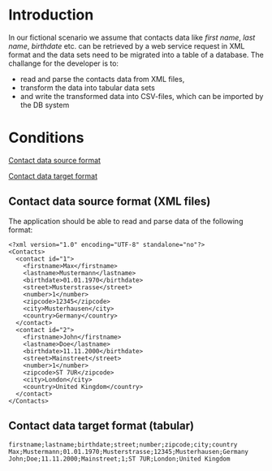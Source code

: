 # Introduction
In our fictional scenario we assume that contacts data like *first name*, *last name*, *birthdate* etc. can be retrieved by a web service request in XML format and the data sets need to be migrated into a table of a database. 
The challange for the developer is to:
* read and parse the contacts data from XML files, 
* transform the data into tabular data sets
* and write the transformed data into CSV-files, which can be imported by the DB system

# Conditions
[Contact data source format](#contact-data-source-format-xml-files)

[Contact data target format](#contact-data-target-format-tabular)

## Contact data source format (XML files)
The application should be able to read and parse data of the following format:

```
<?xml version="1.0" encoding="UTF-8" standalone="no"?>
<Contacts>
  <contact id="1">
    <firstname>Max</firstname>
    <lastname>Mustermann</lastname>
    <birthdate>01.01.1970</birthdate>
    <street>Musterstrasse</street>
    <number>1</number>
    <zipcode>12345</zipcode>
    <city>Musterhausen</city>
    <country>Germany</country>
  </contact>
  <contact id="2">
    <firstname>John</firstname>
    <lastname>Doe</lastname>
    <birthdate>11.11.2000</birthdate>
    <street>Mainstreet</street>
    <number>1</number>
    <zipcode>ST 7UR</zipcode>
    <city>London</city>
    <country>United Kingdom</country>
  </contact>  
</Contacts>
```

## Contact data target format (tabular)
```
firstname;lastname;birthdate;street;number;zipcode;city;country
Max;Mustermann;01.01.1970;Musterstrasse;12345;Musterhausen;Germany
John;Doe;11.11.2000;Mainstreet;1;ST 7UR;London;United Kingdom
```
